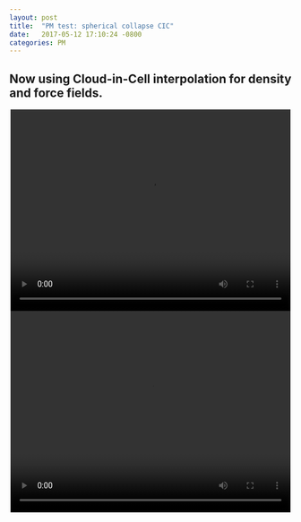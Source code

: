 ```yaml
---
layout: post
title:  "PM test: spherical collapse CIC"
date:   2017-05-12 17:10:24 -0800
categories: PM
---
```


## Now using Cloud-in-Cell interpolation for density and force fields.

<div style="text-align: center">
<video src="{{ site.url }}assets/videos/PM_SC_CIC_density.mp4" width="500" height="360" controls preload> </video>
</div>

<div style="text-align: center">
<video src="{{ site.url }}assets/videos/PM_SC_CIC_potential.mp4" width="500" height="360" controls preload> </video>
</div>
